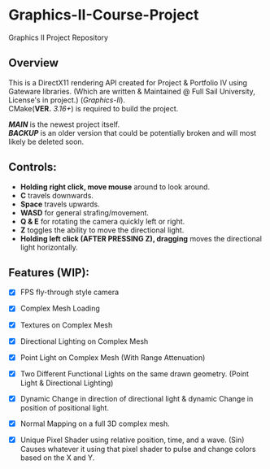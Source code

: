 # Graphics-II-Course-Project
Graphics II Project Repository

## Overview
This is a DirectX11 rendering API created for Project & Portfolio IV using Gateware libraries. (Which are written & Maintained @ Full Sail University, License's in project.) (*Graphics-II*).  
CMake(**VER.** *3.16+*) is required to build the project.

***MAIN*** is the newest project itself.  
***BACKUP*** is an older version that could be potentially broken and will most likely be deleted soon. 

## Controls:
- **Holding right click, move mouse** around to look around.
- **C** travels downwards.
- **Space** travels upwards.
- **WASD** for general strafing/movement.
- **Q & E** for rotating the camera quickly left or right.
- **Z** toggles the ability to move the directional light.
- **Holding left click (AFTER PRESSING Z), dragging** moves the directional light horizontally.

## Features (WIP):
- [x] FPS fly-through style camera
- [x] Complex Mesh Loading
- [x] Textures on Complex Mesh
- [x] Directional Lighting on Complex Mesh
- [x] Point Light on Complex Mesh (With Range Attenuation)
- [x] Two Different Functional Lights on the same drawn geometry. (Point Light & Directional Lighting)
- [x] Dynamic Change in direction of directional light & dynamic Change in position of positional light.
- [x] Normal Mapping on a full 3D complex mesh.
- [x] Unique Pixel Shader using relative position, time, and a wave. (Sin) Causes whatever it using that pixel shader to pulse and change colors based on the X and Y.


